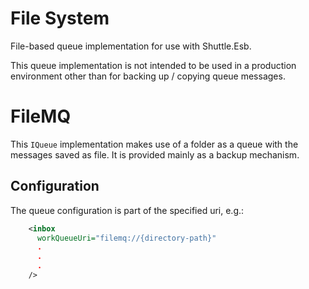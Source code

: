 # File System


File-based queue implementation for use with Shuttle.Esb.

This queue implementation is not intended to be used in a production environment other than for backing up / copying queue messages.

# FileMQ

This `IQueue` implementation makes use of a folder as a queue with the messages saved as file.  It is provided mainly as a backup mechanism.

## Configuration

The queue configuration is part of the specified uri, e.g.:

``` xml
    <inbox
      workQueueUri="filemq://{directory-path}"
	  .
	  .
	  .
    />
```
